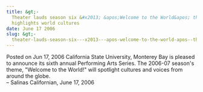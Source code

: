 ```yaml
---
title: &gt;-
  Theater lauds season six &#x2013; &apos;Welcome to the World&apos; theme
  highlights world cultures
date: June 17 2006
slug: &gt;-
  theater-lauds-season-six---x2013---apos-welcome-to-the-world-apos--theme-highlights-world-cultures
---
```





<span class="date">Posted on Jun 17, 2006    </span>
California State University, Monterey Bay is pleased to announce
its sixth annual Performing Arts Series. The 2006-07 season&apos;s
theme, &quot;Welcome to the World!&quot; will spotlight cultures and voices
from around the globe.<br>
&#x2013; Salinas Californian, June 17, 2006<br/></br>




